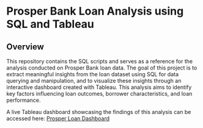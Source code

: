 # Prosper Bank Loan Analysis using SQL and Tableau

## Overview

This repository contains the SQL scripts and serves as a reference for the analysis conducted on Prosper Bank loan data. The goal of this project is to extract meaningful insights from the loan dataset using SQL for data querying and manipulation, and to visualize these insights through an interactive dashboard created with Tableau. This analysis aims to identify key factors influencing loan outcomes, borrower characteristics, and loan performance.

A live Tableau dashboard showcasing the findings of this analysis can be accessed here: [Prosper Loan Dashboard](https://public.tableau.com/app/profile/john.nguyen3007/viz/ProsperLoanDoashboard/Dashboard1)

